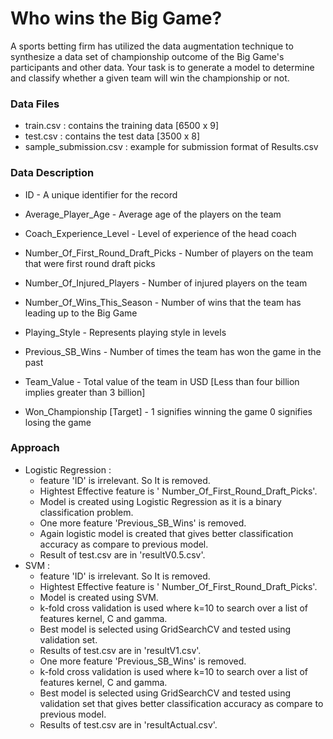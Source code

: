 # Who wins the Big Game?

A sports betting firm has utilized the data augmentation technique to synthesize a data set of championship outcome of the
Big Game's participants and other data. Your task is to generate a model to determine and classify whether a given team will
win the championship or not.

### Data Files
 * train.csv : contains the training data [6500 x 9]
 * test.csv : contains the test data [3500 x 8]
 * sample_submission.csv : example for submission format of Results.csv
 
 ### Data Description
  * ID - A unique identifier for the record
  * Average_Player_Age - Average age of the players on the team
  * Coach_Experience_Level - Level of experience of the head coach
  * Number_Of_First_Round_Draft_Picks - Number of players on the team that were first round draft picks
  * Number_Of_Injured_Players - Number of injured players on the team
  * Number_Of_Wins_This_Season - Number of wins that the team has leading up to the Big Game
  * Playing_Style - Represents playing style in levels
  * Previous_SB_Wins - Number of times the team has won the game in the past
  * Team_Value - Total value of the team in USD [Less than four billion implies greater than 3 billion]
  
  * Won_Championship [Target] - 1 signifies winning the game
                                0 signifies losing the game
                                
### Approach
 * Logistic Regression :
    * feature 'ID' is irrelevant. So It is removed.
    * Hightest Effective feature is ' Number_Of_First_Round_Draft_Picks'.
    * Model is created using Logistic Regression as it is a binary classification problem.
    * One more feature 'Previous_SB_Wins' is removed.
    * Again logistic model is created that gives better classification accuracy as compare to previous model.
    * Result of test.csv are in 'resultV0.5.csv'.
 * SVM : 
    * feature 'ID' is irrelevant. So It is removed.
    * Hightest Effective feature is ' Number_Of_First_Round_Draft_Picks'.
    * Model is created using SVM.
    * k-fold cross validation is used where k=10 to search over a list of features kernel, C and gamma.
    * Best model is selected using GridSearchCV and tested using validation set.
    * Results of test.csv are in 'resultV1.csv'.
    * One more feature 'Previous_SB_Wins' is removed.
    * k-fold cross validation is used where k=10 to search over a list of features kernel, C and gamma.
    * Best model is selected using GridSearchCV and tested using validation set that gives better classification accuracy
      as compare to previous model.
    * Results of test.csv are in 'resultActual.csv'. 
